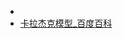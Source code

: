 - 
- [卡拉杰克模型_百度百科](https://baike.baidu.com/item/%E5%8D%A1%E6%8B%89%E6%9D%B0%E5%85%8B%E6%A8%A1%E5%9E%8B/12776898)
